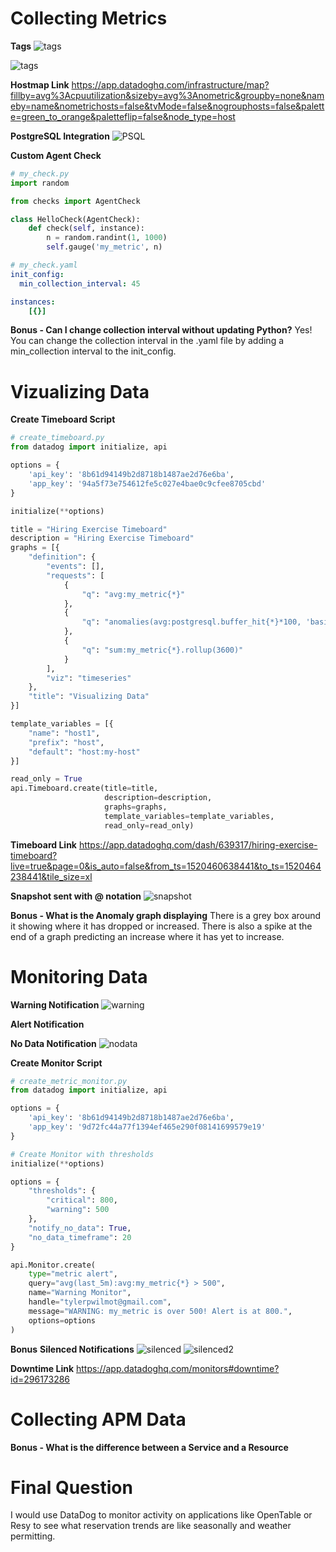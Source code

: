 # Collecting Metrics

**Tags**
![tags](tags.png?raw=true "Tags")

![tags](tags2.png?raw=true "Tags")

**Hostmap Link**
https://app.datadoghq.com/infrastructure/map?fillby=avg%3Acpuutilization&sizeby=avg%3Anometric&groupby=none&nameby=name&nometrichosts=false&tvMode=false&nogrouphosts=false&palette=green_to_orange&paletteflip=false&node_type=host

**PostgreSQL Integration**
![PSQL](postgres.png?raw=true "PSQL")

**Custom Agent Check**

```python
# my_check.py
import random

from checks import AgentCheck

class HelloCheck(AgentCheck):
    def check(self, instance):
    	n = random.randint(1, 1000)
        self.gauge('my_metric', n)
```

```yaml
# my_check.yaml
init_config:
  min_collection_interval: 45

instances:
    [{}]
```

**Bonus - Can I change collection interval without updating Python?**
Yes! You can change the collection interval in the .yaml file by adding a min_collection
interval to the init_config.

# Vizualizing Data

**Create Timeboard Script**

```python
# create_timeboard.py
from datadog import initialize, api

options = {
    'api_key': '8b61d94149b2d8718b1487ae2d76e6ba',
    'app_key': '94a5f73e754612fe5c027e4bae0c9cfee8705cbd'
}

initialize(**options)

title = "Hiring Exercise Timeboard"
description = "Hiring Exercise Timeboard"
graphs = [{
	"definition": {
		"events": [],
		"requests": [
			{
				"q": "avg:my_metric{*}"
			},
			{
				"q": "anomalies(avg:postgresql.buffer_hit{*}*100, 'basic', 2)"
			},
			{
				"q": "sum:my_metric{*}.rollup(3600)"
			}
		],
		"viz": "timeseries"
	},
	"title": "Visualizing Data"
}]

template_variables = [{
    "name": "host1",
    "prefix": "host",
    "default": "host:my-host"
}]

read_only = True
api.Timeboard.create(title=title,
                     description=description,
                     graphs=graphs,
                     template_variables=template_variables,
                     read_only=read_only)
```

**Timeboard Link**
https://app.datadoghq.com/dash/639317/hiring-exercise-timeboard?live=true&page=0&is_auto=false&from_ts=1520460638441&to_ts=1520464238441&tile_size=xl

**Snapshot sent with @ notation**
![snapshot](snapshot.png?raw=true "snapshot")

**Bonus - What is the Anomaly graph displaying**
There is a grey box around it showing where it has dropped or increased. There is also a spike at the end of a graph predicting an increase where it has yet to increase.

# Monitoring Data

**Warning Notification**
![warning](warning.png?raw=true "warning")

**Alert Notification**

**No Data Notification**
![nodata](nodata.png?raw=true "nodata")

**Create Monitor Script**
```python
# create_metric_monitor.py
from datadog import initialize, api

options = {
    'api_key': '8b61d94149b2d8718b1487ae2d76e6ba',
    'app_key': '9d72fc44a77f1394ef465e290f08141699579e19'
}

# Create Monitor with thresholds
initialize(**options)

options = {
	"thresholds": {
		"critical": 800,
		"warning": 500
	},
    "notify_no_data": True,
    "no_data_timeframe": 20
}

api.Monitor.create(
    type="metric alert",
    query="avg(last_5m):avg:my_metric{*} > 500",
    name="Warning Monitor",
    handle="tylerpwilmot@gmail.com",
    message="WARNING: my_metric is over 500! Alert is at 800.",
    options=options
)
```

**Bonus**
**Silenced Notifications**
![silenced](silenced.png?raw=true "silenced")
![silenced2](silenced2.png?raw=true "silenced2")

**Downtime Link**
https://app.datadoghq.com/monitors#downtime?id=296173286

# Collecting APM Data


**Bonus - What is the difference between a Service and a Resource**


# Final Question
I would use DataDog to monitor activity on applications like OpenTable or Resy to see what reservation trends are like seasonally and weather permitting.
